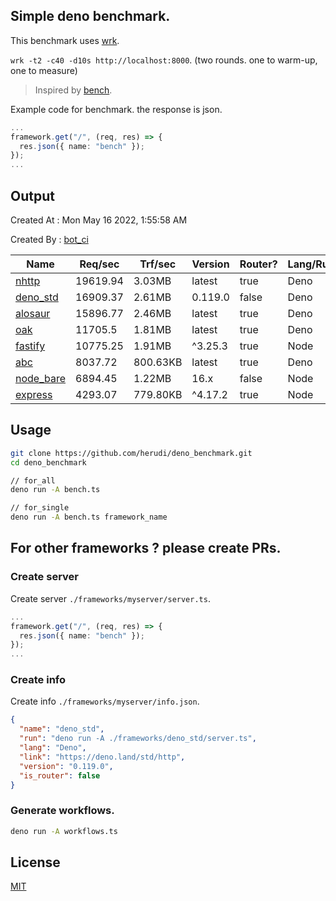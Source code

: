 ## Simple deno benchmark.
This benchmark uses [wrk](https://github.com/wg/wrk).

`wrk -t2 -c40 -d10s http://localhost:8000`. (two rounds. one to warm-up, one to measure)

> Inspired by [bench](https://github.com/denosaurs/bench).

Example code for benchmark. the response is json.
```ts
...
framework.get("/", (req, res) => {
  res.json({ name: "bench" });
});
...
```

## Output
Created At : Mon May 16 2022, 1:55:58 AM

Created By : [bot_ci](https://github.com/herudi/deno_benchmarks/commits?author=github-actions%5Bbot%5D)

|Name|Req/sec|Trf/sec|Version|Router?|Lang/Runtime|
|----|----|----|----|----|----|
|[nhttp](https://github.com/nhttp/nhttp)|19619.94|3.03MB|latest|true|Deno|
|[deno_std](https://deno.land/std/http)|16909.37|2.61MB|0.119.0|false|Deno|
|[alosaur](https://github.com/alosaur/alosaur)|15896.77|2.46MB|latest|true|Deno|
|[oak](https://github.com/oakserver/oak)|11705.5|1.81MB|latest|true|Deno|
|[fastify](https://github.com/fastify/fastify)|10775.25|1.91MB|^3.25.3|true|Node|
|[abc](https://deno.land/x/abc)|8037.72|800.63KB|latest|true|Deno|
|[node_bare](https://nodejs.org)|6894.45|1.22MB|16.x|false|Node|
|[express](https://github.com/expressjs/express)|4293.07|779.80KB|^4.17.2|true|Node|


## Usage
```bash
git clone https://github.com/herudi/deno_benchmark.git
cd deno_benchmark

// for_all
deno run -A bench.ts

// for_single
deno run -A bench.ts framework_name
```
## For other frameworks ? please create PRs.
### Create server
Create server `./frameworks/myserver/server.ts`.
```ts
...
framework.get("/", (req, res) => {
  res.json({ name: "bench" });
});
...
```
### Create info
Create info `./frameworks/myserver/info.json`.
```json
{
  "name": "deno_std",
  "run": "deno run -A ./frameworks/deno_std/server.ts",
  "lang": "Deno",
  "link": "https://deno.land/std/http",
  "version": "0.119.0",
  "is_router": false
}
```
### Generate workflows.
```bash
deno run -A workflows.ts
```
## License

[MIT](LICENSE)

